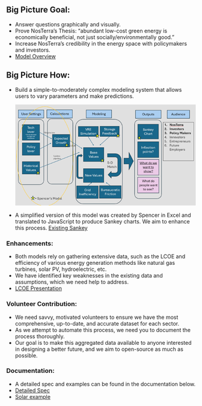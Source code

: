 ## Big Picture Goal:
- Answer questions graphically and visually.
- Prove NosTerra’s Thesis: “abundant low-cost green energy is economically beneficial, not just socially/environmentally good.”
- Increase NosTerra’s credibility in the energy space with policymakers and investors.
- [Model Overview](1.START_HERE/1.%20Energy%20Model%20Overview.md)

## Big Picture How:
- Build a simple-to-moderately complex modeling system that allows users to vary parameters and make predictions.

  ![ComplexModel](ModelDiagram/ComplexModel.png)
- A simplified version of this model was created by Spencer in Excel and translated to JavaScript to produce Sankey charts. We aim to enhance this process. [Existing Sankey](https://www.NosTerra.com/sankey-test)

### Enhancements:
- Both models rely on gathering extensive data, such as the LCOE and efficiency of various energy generation methods like natural gas turbines, solar PV, hydroelectric, etc.
- We have identified key weaknesses in the existing data and assumptions, which we need help to address.
- [LCOE Presentation](1.START_HERE/2.%20LCOE%20Review.pptx)

### Volunteer Contribution:
- We need savvy, motivated volunteers to ensure we have the most comprehensive, up-to-date, and accurate dataset for each sector.
- As we attempt to automate this process, we need you to document the process thoroughly.
- Our goal is to make this aggregated data available to anyone interested in designing a better future, and we aim to open-source as much as possible.

### Documentation:
- A detailed spec and examples can be found in the documentation below.
- [Detailed Spec](1.START_HERE/3.%20Data%20Spec.docx)
- [Solar example](1.START_HERE/Examples/Solar)
